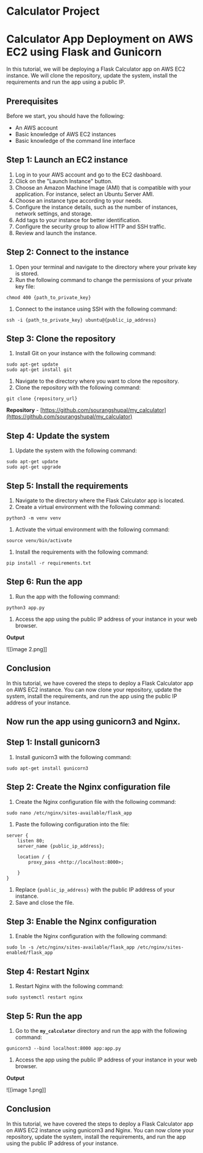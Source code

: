 # Calculator Project

# Calculator App Deployment on AWS EC2 using Flask and Gunicorn

In this tutorial, we will be deploying a Flask Calculator app on AWS EC2 instance. We will clone the repository, update the system, install the requirements and run the app using a public IP.

## Prerequisites

Before we start, you should have the following:

-   An AWS account
-   Basic knowledge of AWS EC2 instances
-   Basic knowledge of the command line interface

## Step 1: Launch an EC2 instance

1.  Log in to your AWS account and go to the EC2 dashboard.
2.  Click on the "Launch Instance" button.
3.  Choose an Amazon Machine Image (AMI) that is compatible with your application. For instance, select an Ubuntu Server AMI.
4.  Choose an instance type according to your needs.
5.  Configure the instance details, such as the number of instances, network settings, and storage.
6.  Add tags to your instance for better identification.
7.  Configure the security group to allow HTTP and SSH traffic.
8.  Review and launch the instance.

## Step 2: Connect to the instance

1.  Open your terminal and navigate to the directory where your private key is stored.
2.  Run the following command to change the permissions of your private key file:

```
chmod 400 {path_to_private_key}

```

1.  Connect to the instance using SSH with the following command:

```
ssh -i {path_to_private_key} ubuntu@{public_ip_address}

```

## Step 3: Clone the repository

1.  Install Git on your instance with the following command:

```
sudo apt-get update
sudo apt-get install git

```

1.  Navigate to the directory where you want to clone the repository.
2.  Clone the repository with the following command:

```
git clone {repository_url}

```

**Repository** - [https://github.com/sourangshupal/my_calculator](https://github.com/sourangshupal/my_calculator)

## Step 4: Update the system

1.  Update the system with the following command:

```
sudo apt-get update
sudo apt-get upgrade

```

## Step 5: Install the requirements

1.  Navigate to the directory where the Flask Calculator app is located.
2.  Create a virtual environment with the following command:

```
python3 -m venv venv

```

1.  Activate the virtual environment with the following command:

```
source venv/bin/activate

```

1.  Install the requirements with the following command:

```
pip install -r requirements.txt

```

## Step 6: Run the app

1.  Run the app with the following command:

```
python3 app.py
```

1.  Access the app using the public IP address of your instance in your web browser.

**Output**

![[image 2.png]]

## Conclusion

In this tutorial, we have covered the steps to deploy a Flask Calculator app on AWS EC2 instance. You can now clone your repository, update the system, install the requirements, and run the app using the public IP address of your instance.

## Now run the app using gunicorn3 and Nginx.

## Step 1: Install gunicorn3

1.  Install gunicorn3 with the following command:

```
sudo apt-get install gunicorn3

```

## Step 2: Create the Nginx configuration file

1.  Create the Nginx configuration file with the following command:

```
sudo nano /etc/nginx/sites-available/flask_app

```

1.  Paste the following configuration into the file:

```
server {
    listen 80;
    server_name {public_ip_address};

    location / {
        proxy_pass <http://localhost:8000>;
    
    }
}

```

1.  Replace `{public_ip_address}` with the public IP address of your instance.
2.  Save and close the file.

## Step 3: Enable the Nginx configuration

1.  Enable the Nginx configuration with the following command:

```
sudo ln -s /etc/nginx/sites-available/flask_app /etc/nginx/sites-enabled/flask_app

```

## Step 4: Restart Nginx

1.  Restart Nginx with the following command:

```
sudo systemctl restart nginx

```

## Step 5: Run the app

1.  Go to the **`my_calculator`** directory and run the app with the following command:

```
gunicorn3 --bind localhost:8000 app:app.py

```

1.  Access the app using the public IP address of your instance in your web browser.

**Output**

![[image 1.png]]
## Conclusion

In this tutorial, we have covered the steps to deploy a Flask Calculator app on AWS EC2 instance using gunicorn3 and Nginx. You can now clone your repository, update the system, install the requirements, and run the app using the public IP address of your instance.
